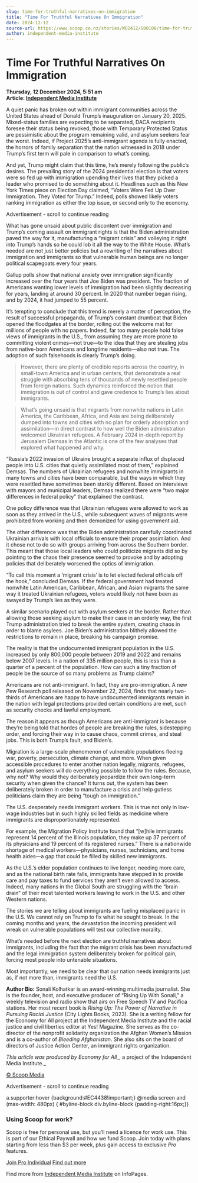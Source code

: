 ```yaml
---
slug: time-for-truthful-narratives-on-immigration
title: "Time For Truthful Narratives On Immigration"
date: 2024-12-12
source-url: https://www.scoop.co.nz/stories/WO2412/S00106/time-for-truthful-narratives-on-immigration.htm
author: independent-media-institute
---
```

Time For Truthful Narratives On Immigration
===========================================

**Thursday, 12 December 2024, 5:51 am**  
**Article: [Independent Media Institute](https://info.scoop.co.nz/Independent_Media_Institute)**

A quiet panic has broken out within immigrant communities across the United States ahead of Donald Trump’s inauguration on January 20, 2025. Mixed-status families are expecting to be separated, DACA recipients foresee their status being revoked, those with Temporary Protected Status are pessimistic about the program remaining valid, and asylum seekers fear the worst. Indeed, if Project 2025’s anti-immigrant agenda is fully enacted, the horrors of family separation that the nation witnessed in 2018 under Trump’s first term will pale in comparison to what’s coming.

And yet, Trump might claim that this time, he’s merely following the public’s desires. The prevailing story of the 2024 presidential election is that voters were so fed up with immigration upending their lives that they picked a leader who promised to do something about it. Headlines such as this New York Times piece on Election Day claimed, “Voters Were Fed Up Over Immigration. They Voted for Trump.” Indeed, polls showed likely voters ranking immigration as either the top issue, or second only to the economy.

Advertisement - scroll to continue reading





What has gone unsaid about public discontent over immigration and Trump’s coming assault on immigrant rights is that the Biden administration paved the way for it, manufacturing a “migrant crisis” and volleying it right into Trump’s hands so he could lob it all the way to the White House. What’s needed are not just better policies but a rewriting of the narratives about immigration and immigrants so that vulnerable human beings are no longer political scapegoats every four years.

Gallup polls show that national anxiety over immigration significantly increased over the four years that Joe Biden was president. The fraction of Americans wanting lower levels of immigration had been slightly decreasing for years, landing at around 30 percent. In 2020 that number began rising, and by 2024, it had jumped to 55 percent.

It’s tempting to conclude that this trend is merely a matter of perception, the result of successful propaganda, of Trump’s constant drumbeat that Biden opened the floodgates at the border, rolling out the welcome mat for millions of people with no papers. Indeed, far too many people hold false views of immigrants in the U.S., from assuming they are more prone to committing violent crimes—not true—to the idea that they are stealing jobs from native-born Americans and longtime residents—also not true. The adoption of such falsehoods is clearly Trump’s doing.

> However, there are plenty of credible reports across the country, in small-town America and in urban centers, that demonstrate a real struggle with absorbing tens of thousands of newly resettled people from foreign nations. Such dynamics reinforced the notion that immigration is out of control and gave credence to Trump’s lies about immigrants.

> What’s going unsaid is that migrants from nonwhite nations in Latin America, the Caribbean, Africa, and Asia are being deliberately dumped into towns and cities with no plan for orderly absorption and assimilation—in direct contrast to how well the Biden administration welcomed Ukrainian refugees. A February 2024 in-depth report by Jerusalem Demsas in the Atlantic is one of the few analyses that explored what happened and why.

“Russia’s 2022 invasion of Ukraine brought a separate influx of displaced people into U.S. cities that quietly assimilated most of them,” explained Demsas. The numbers of Ukrainian refugees and nonwhite immigrants in many towns and cities have been comparable, but the ways in which they were resettled have sometimes been starkly different. Based on interviews with mayors and municipal leaders, Demsas realized there were “two major differences in federal policy” that explained the contrast.

One policy difference was that Ukrainian refugees were allowed to work as soon as they arrived in the U.S., while subsequent waves of migrants were prohibited from working and then demonized for using government aid.

The other difference was that the Biden administration carefully coordinated Ukrainian arrivals with local officials to ensure their proper assimilation. And it chose not to do so with groups arriving from across the Southern border. This meant that those local leaders who could politicize migrants did so by pointing to the chaos their presence seemed to provoke and by adopting policies that deliberately worsened the optics of immigration.

“To call this moment a ‘migrant crisis’ is to let elected federal officials off the hook,” concluded Demsas. If the federal government had treated nonwhite Latin American, Caribbean, African, and Asian migrants the same way it treated Ukrainian refugees, voters would likely not have been as swayed by Trump’s lies as they were.

A similar scenario played out with asylum seekers at the border. Rather than allowing those seeking asylum to make their case in an orderly way, the first Trump administration tried to break the entire system, creating chaos in order to blame asylees. Joe Biden’s administration blithely allowed the restrictions to remain in place, breaking his campaign promise.

The reality is that the undocumented immigrant population in the U.S. increased by only 800,000 people between 2019 and 2022 and remains below 2007 levels. In a nation of 335 million people, this is less than a quarter of a percent of the population. How can such a tiny fraction of people be the source of so many problems as Trump claims?

Americans are not anti-immigrant. In fact, they are pro-immigration. A new Pew Research poll released on November 22, 2024, finds that nearly two-thirds of Americans are happy to have undocumented immigrants remain in the nation with legal protections provided certain conditions are met, such as security checks and lawful employment.

The reason it appears as though Americans are anti-immigrant is because they’re being told that hordes of people are breaking the rules, sidestepping order, and forcing their way in to cause chaos, commit crimes, and steal jobs. This is both Trump’s fault, and Biden’s.

Migration is a large-scale phenomenon of vulnerable populations fleeing war, poverty, persecution, climate change, and more. When given accessible procedures to enter another nation legally, migrants, refugees, and asylum seekers will do everything possible to follow the rules. Because, why not? Why would they deliberately jeopardize their own long-term security when given the chance? It turns out, the system has been deliberately broken in order to manufacture a crisis and help gutless politicians claim they are being “tough on immigration.”

The U.S. desperately needs immigrant workers. This is true not only in low-wage industries but in such highly skilled fields as medicine where immigrants are disproportionately represented.

For example, the Migration Policy Institute found that “\[w\]hile immigrants represent 14 percent of the Illinois population, they make up 37 percent of its physicians and 19 percent of its registered nurses.” There is a nationwide shortage of medical workers—physicians, nurses, technicians, and home health aides—a gap that could be filled by skilled new immigrants.

As the U.S.’s elder population continues to live longer, needing more care, and as the national birth rate falls, immigrants have stepped in to provide care and pay taxes to fund services they aren’t even allowed to access. Indeed, many nations in the Global South are struggling with the “brain drain” of their most talented workers leaving to work in the U.S. and other Western nations.

The stories we are telling about immigrants are fueling misplaced panic in the U.S. We cannot rely on Trump to fix what he sought to break. In the coming months and years, the devastation the incoming president will wreak on vulnerable populations will test our collective morality.

What’s needed before the next election are truthful narratives about immigrants, including the fact that the migrant crisis has been manufactured and the legal immigration system deliberately broken for political gain, forcing most people into untenable situations.

Most importantly, we need to be clear that our nation needs immigrants just as, if not more than, immigrants need the U.S.

**Author Bio:** Sonali Kolhatkar is an award-winning multimedia journalist. She is the founder, host, and executive producer of “Rising Up With Sonali,” a weekly television and radio show that airs on Free Speech TV and Pacifica stations. Her most recent book is _Rising Up: The Power of Narrative in Pursuing Racial Justice_ (City Lights Books, 2023). She is a writing fellow for the Economy for All project at the Independent Media Institute and the racial justice and civil liberties editor at Yes! Magazine. She serves as the co-director of the nonprofit solidarity organization the Afghan Women’s Mission and is a co-author of _Bleeding Afghanistan_. She also sits on the board of directors of Justice Action Center, an immigrant rights organization.

_This article was produced by_ _Economy for All__, a project of the Independent Media Institute._

[© Scoop Media](http://www.scoop.co.nz/about/terms.html)  

Advertisement - scroll to continue reading



a.supporter:hover {background:#EC4438!important;} @media screen and (max-width: 480px) { #byline-block div.byline-block {padding-right:16px;}}

### Using Scoop for work?

Scoop is free for personal use, but you’ll need a licence for work use. This is part of our Ethical Paywall and how we fund Scoop. Join today with plans starting from less than $3 per week, plus gain access to exclusive _Pro_ features.  
  
[Join Pro Individual](https://pro.scoop.co.nz/Individual/?from=ProIn24) [Find out more](https://pro.scoop.co.nz/using-scoop-for-work/?from=ProIn24)

Find more from [Independent Media Institute](https://info.scoop.co.nz/Independent_Media_Institute) on InfoPages.